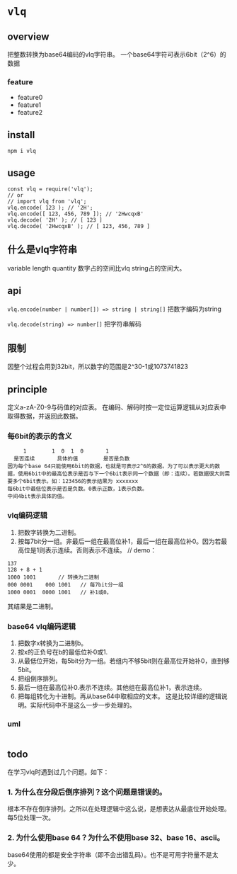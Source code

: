# `vlq`

## overview
把整数转换为base64编码的vlq字符串。
一个base64字符可表示6bit（2^6）的数据

### feature
- feature0
- feature1
- feature2

## install
`npm i vlq`

## usage
```
const vlq = require('vlq');
// or
// import vlq from 'vlq';
vlq.encode( 123 ); // '2H';
vlq.encode([ 123, 456, 789 ]); // '2HwcqxB'
vlq.decode( '2H' ); // [ 123 ]
vlq.decode( '2HwcqxB' ); // [ 123, 456, 789 ]
```

## 什么是vlq字符串
variable length quantity
数字占的空间比vlq string占的空间大。

## api
`vlq.encode(number | number[]) => string | string[]`
把数字编码为string

`vlq.decode(string) => number[]`
把字符串解码

## 限制
因整个过程会用到32bit，所以数字的范围是2^30-1或1073741823

## principle
定义a-zA-Z0-9与码值的对应表。
在编码、解码时按一定位运算逻辑从对应表中取得数据，并返回此数据。

### 每6bit的表示的含义
```
     1        1  0  1  0       1
  是否连续       具体的值        是否是负数
因为每个base 64只能使用6bit的数据，也就是可表示2^6的数据。为了可以表示更大的数据，使用6bit中的最高位表示是否与下一个6bit表示同一个数据（即：连续）。若数据很大则需要多个6bit表示。如：123456的表示结果为 xxxxxxx
每6bit中最低位表示是否是负数。0表示正数，1表示负数。
中间4bit表示具体的值。
```
### vlq编码逻辑
1. 把数字转换为二进制。
2. 按每7bit分一组。非最后一组在最高位补1，最后一组在最高位补0。因为若最高位是1则表示连续。否则表示不连续。
// demo：
```
137
128 + 8 + 1
1000 1001       // 转换为二进制
000 0001    000 1001   // 每7bit分一组
1000 0001  0000 1001   // 补1或0。
```
其结果是二进制。

### base64 vlq编码逻辑
1. 把数字x转换为二进制b。
2. 按x的正负号在b的最低位补0或1.
3. 从最低位开始，每5bit分为一组。若组内不够5bit则在最高位开始补0，直到够5bit。
4. 把组倒序排列。
5. 最后一组在最高位补0.表示不连续。其他组在最高位补1，表示连续。
6. 把每组转化为十进制。再从base64中取相应的文本。
这是比较详细的逻辑说明。实际代码中不是这么一步一步处理的。

### uml
```
```

## todo
在学习vlq时遇到过几个问题。如下：
### 1. 为什么在分段后倒序排列？这个问题是错误的。
根本不存在倒序排列。之所以在处理逻辑中这么说，是想表达从最底位开始处理。每5位处理一次。
### 2. 为什么使用base 64？为什么不使用base 32、base 16、ascii。
base64使用的都是安全字符串（即不会出错乱码）。也不是可用字符量不是太少。
